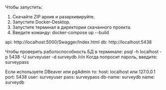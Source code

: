 Чтобы запустить:
1. Скачайте ZIP архив и разархивируйте.
2. Запустите Docker-Desktop.
3. Запустите терминал в директории скачанного проекта.
4. Введите команду: docker-compose up --build

api: http://localhost:5000/Swagger/Index.html
db: http://localhost:5438

Чтобы проверить работоспособность БД в терминале: psql -h localhost -p 5438 -U surveyuser -d surveydb /r/n
Когда попросит пароль, введите: surveypass

Если используете DBeaver или pgAdmin то:
host: localhost или 127.0.0.1
port: 5438
user: surveyuser
pass: surveypass
db-name: surveydb
name: surveydb

